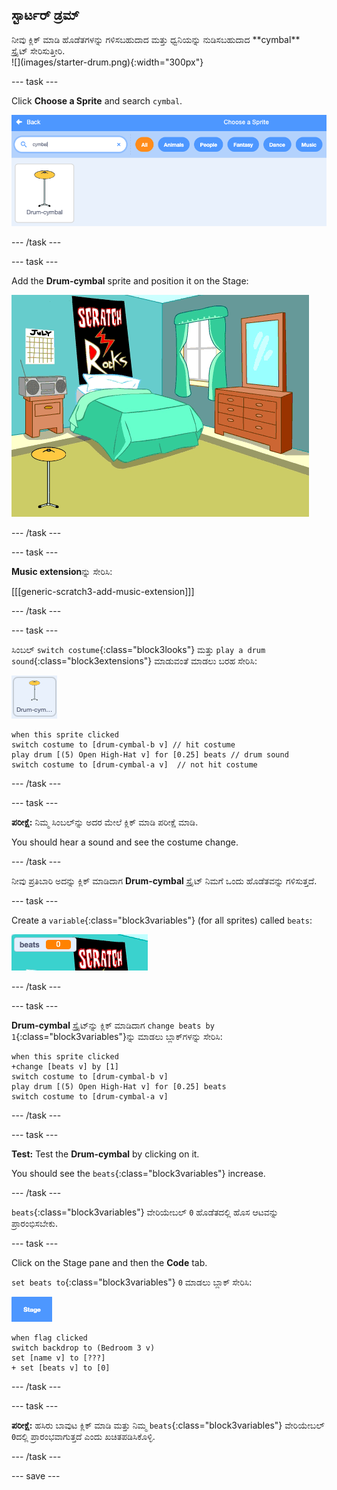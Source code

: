 ## ಸ್ಟಾರ್ಟರ್ ಡ್ರಮ್

<div style="display: flex; flex-wrap: wrap">
<div style="flex-basis: 200px; flex-grow: 1; margin-right: 15px;">
ನೀವು ಕ್ಲಿಕ್ ಮಾಡಿ ಹೊಡೆತಗಳನ್ನು ಗಳಿಸಬಹುದಾದ ಮತ್ತು ಧ್ವನಿಯನ್ನು ನುಡಿಸಬಹುದಾದ **cymbal** ಸ್ಪ್ರೈಟ್‌ ಸೇರಿಸುತ್ತೀರಿ.
</div>
<div>
![](images/starter-drum.png){:width="300px"}
</div>
</div>

--- task ---

Click **Choose a Sprite** and search `cymbal`.

![](images/cymbal-gallery.png)

--- /task ---

--- task ---

Add the **Drum-cymbal** sprite and position it on the Stage:

![](images/cymbal-stage.png)

--- /task ---

--- task ---

**Music extension**ನ್ನು ಸೇರಿಸಿ:

[[[generic-scratch3-add-music-extension]]]

--- /task ---

--- task ---

ಸಿಂಬಲ್‌ `switch costume`{:class="block3looks"} ಮತ್ತು `play a drum sound`{:class="block3extensions"} ಮಾಡುವಂತೆ ಮಾಡಲು ಬರಹ ಸೇರಿಸಿ:

![](images/cymbal-icon.png)

```blocks3
when this sprite clicked
switch costume to [drum-cymbal-b v] // hit costume
play drum [(5) Open High-Hat v] for [0.25] beats // drum sound
switch costume to [drum-cymbal-a v]  // not hit costume
```

--- /task ---

--- task ---

**ಪರೀಕ್ಷೆ:** ನಿಮ್ಮ ಸಿಂಬಲ್‌ನ್ನು ಅದರ ಮೇಲೆ ಕ್ಲಿಕ್‌ ಮಾಡಿ ಪರೀಕ್ಷೆ ಮಾಡಿ.

You should hear a sound and see the costume change.

--- /task ---

ನೀವು ಪ್ರತಿಬಾರಿ ಅದನ್ನು ಕ್ಲಿಕ್‌ ಮಾಡಿದಾಗ **Drum-cymbal** ಸ್ಪ್ರೈಟ್‌ ನಿಮಗೆ ಒಂದು ಹೊಡೆತವನ್ನು ಗಳಿಸುತ್ತದೆ.

--- task ---

Create a `variable`{:class="block3variables"} (for all sprites) called `beats`:

![](images/beats-variable.png)

--- /task ---

--- task ---

**Drum-cymbal** ಸ್ಪ್ರೈಟ್‌ನ್ನು ಕ್ಲಿಕ್‌ ಮಾಡಿದಾಗ `change beats by 1`{:class="block3variables"}ನ್ನು ಮಾಡಲು ಬ್ಲಾಕ್‌ಗಳನ್ನು ಸೇರಿಸಿ:

```blocks3
when this sprite clicked
+change [beats v] by [1]
switch costume to [drum-cymbal-b v]
play drum [(5) Open High-Hat v] for [0.25] beats 
switch costume to [drum-cymbal-a v]
```

--- /task ---

--- task ---

**Test:** Test the **Drum-cymbal** by clicking on it.

You should see the `beats`{:class="block3variables"} increase.

--- /task ---

`beats`{:class="block3variables"} ವೇರಿಯೇಬಲ್ `0` ಹೊಡೆತದಲ್ಲಿ ಹೊಸ ಆಟವನ್ನು ಪ್ರಾರಂಭಿಸಬೇಕು.

--- task ---

Click on the Stage pane and then the **Code** tab.

`set beats to`{:class="block3variables"} `0` ಮಾಡಲು ಬ್ಲಾಕ್‌ ಸೇರಿಸಿ:

![](images/stage-icon.png)

```blocks3
when flag clicked
switch backdrop to (Bedroom 3 v) 
set [name v] to [???] 
+ set [beats v] to [0]
```
--- /task ---

--- task ---

**ಪರೀಕ್ಷೆ:** ಹಸಿರು ಬಾವುಟ ಕ್ಲಿಕ್‌ ಮಾಡಿ ಮತ್ತು ನಿಮ್ಮ `beats`{:class="block3variables"} ವೇರಿಯೇಬಲ್ `0`ದಲ್ಲಿ ಪ್ರಾರಂಭವಾಗುತ್ತದೆ ಎಂದು ಖಚಿತಪಡಿಸಿಕೊಳ್ಳಿ.

--- /task ---

--- save ---
